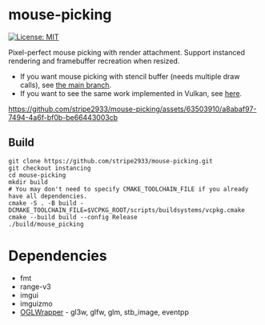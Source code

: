 # mouse-picking

[![License: MIT](https://img.shields.io/badge/License-MIT-yellow.svg)](https://opensource.org/licenses/MIT)

Pixel-perfect mouse picking with render attachment. Support instanced rendering and framebuffer recreation when resized.
- If you want mouse picking with stencil buffer (needs multiple draw calls), see [the main branch](https://github.com/stripe2933/mouse-picking).
- If you want to see the same work implemented in Vulkan, see [here](https://github.com/stripe2933/VulkanMousePicking).

https://github.com/stripe2933/mouse-picking/assets/63503910/a8abaf97-7494-4a6f-bf0b-be66443003cb

## Build

```shell
git clone https://github.com/stripe2933/mouse-picking.git
git checkout instancing
cd mouse-picking
mkdir build
# You may don't need to specify CMAKE_TOOLCHAIN_FILE if you already have all dependencies.
cmake -S . -B build -DCMAKE_TOOLCHAIN_FILE=$VCPKG_ROOT/scripts/buildsystems/vcpkg.cmake
cmake --build build --config Release
./build/mouse_picking
```

# Dependencies

- fmt
- range-v3
- imgui
- imguizmo
- [OGLWrapper](https://github.com/stripe2933/OGLWrapper) - gl3w, glfw, glm, stb_image, eventpp
